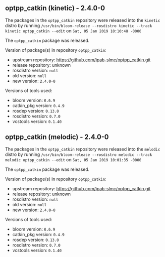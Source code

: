## optpp_catkin (kinetic) - 2.4.0-0

The packages in the `optpp_catkin` repository were released into the `kinetic` distro by running `/usr/bin/bloom-release --rosdistro kinetic --track kinetic optpp_catkin --edit` on `Sat, 05 Jan 2019 10:10:48 -0000`

The `optpp_catkin` package was released.

Version of package(s) in repository `optpp_catkin`:

- upstream repository: https://github.com/ipab-slmc/optpp_catkin.git
- release repository: unknown
- rosdistro version: `null`
- old version: `null`
- new version: `2.4.0-0`

Versions of tools used:

- bloom version: `0.6.9`
- catkin_pkg version: `0.4.9`
- rosdep version: `0.13.0`
- rosdistro version: `0.7.0`
- vcstools version: `0.1.40`


## optpp_catkin (melodic) - 2.4.0-0

The packages in the `optpp_catkin` repository were released into the `melodic` distro by running `/usr/bin/bloom-release --rosdistro melodic --track melodic optpp_catkin --edit` on `Sat, 05 Jan 2019 10:01:35 -0000`

The `optpp_catkin` package was released.

Version of package(s) in repository `optpp_catkin`:

- upstream repository: https://github.com/ipab-slmc/optpp_catkin.git
- release repository: unknown
- rosdistro version: `null`
- old version: `null`
- new version: `2.4.0-0`

Versions of tools used:

- bloom version: `0.6.9`
- catkin_pkg version: `0.4.9`
- rosdep version: `0.13.0`
- rosdistro version: `0.7.0`
- vcstools version: `0.1.40`


